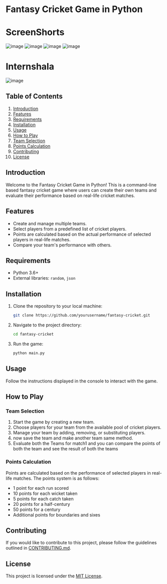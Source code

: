 # Fantasy Cricket Game in Python

# ScreenShorts
![image](https://github.com/RawHit02/Fantasy_Cricket_PY/assets/107709247/2c45c0a5-4c49-4397-9929-097a756c8395)
![image](https://github.com/RawHit02/Fantasy_Cricket_PY/assets/107709247/75729e70-2441-4c4d-8b7f-d979a73ec2a5)
![image](https://github.com/RawHit02/Fantasy_Cricket_PY/assets/107709247/2d1d7353-2b6e-43a3-8c1d-edb9c338de3f) ![image](https://github.com/RawHit02/Fantasy_Cricket_PY/assets/107709247/f2b0dfc0-1f81-43c6-8246-a0ed09b902b7)

# Internshala
![image](https://github.com/RawHit02/Fantasy_Cricket_PY/assets/107709247/b5f2c6af-9255-48aa-ada5-c2815ab79051)



## Table of Contents
1. [Introduction](#introduction)
2. [Features](#features)
3. [Requirements](#requirements)
4. [Installation](#installation)
5. [Usage](#usage)
6. [How to Play](#how-to-play)
7. [Team Selection](#team-selection)
8. [Points Calculation](#points-calculation)
9. [Contributing](#contributing)
10. [License](#license)


## Introduction

Welcome to the Fantasy Cricket Game in Python! This is a command-line based fantasy cricket game where users can create their own teams and evaluate their performance based on real-life cricket matches.

## Features

- Create and manage multiple teams.
- Select players from a predefined list of cricket players.
- Points are calculated based on the actual performance of selected players in real-life matches.
- Compare your team's performance with others.

## Requirements

- Python 3.6+
- External libraries: `random`, `json`

## Installation

1. Clone the repository to your local machine:
   ```bash
   git clone https://github.com/yourusername/fantasy-cricket.git
   ```

2. Navigate to the project directory:
   ```bash
   cd fantasy-cricket
   ```

3. Run the game:
   ```bash
   python main.py
   ```

## Usage

Follow the instructions displayed in the console to interact with the game.

## How to Play

### Team Selection

1. Start the game by creating a new team.
2. Choose players for your team from the available pool of cricket players.
3. Manage your team by adding, removing, or substituting players.
4. now save the team and make another team same method.
5. Evaluate both the  Teams for match1 and you can compare the points of both the team and see the result of both the teams

### Points Calculation

Points are calculated based on the performance of selected players in real-life matches. The points system is as follows:

- 1 point for each run scored
- 10 points for each wicket taken
- 5 points for each catch taken
- 20 points for a half-century
- 50 points for a century
- Additional points for boundaries and sixes

## Contributing

If you would like to contribute to this project, please follow the guidelines outlined in [CONTRIBUTING.md](CONTRIBUTING.md).

## License

This project is licensed under the [MIT License](LICENSE).
